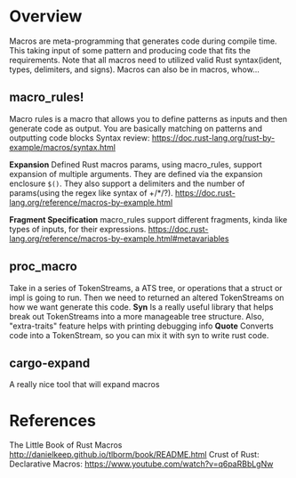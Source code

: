 # Overview
Macros are meta-programming that generates code during compile time. This taking input of some pattern and producing code that fits the requirements.  Note that all macros need to utilized valid Rust syntax(ident, types, delimiters, and signs). Macros can also be in macros, whow...

## macro_rules!
Macro rules is a macro that allows you to define patterns as inputs and then generate code as output. You are basically matching on patterns and outputting code blocks
Syntax review: https://doc.rust-lang.org/rust-by-example/macros/syntax.html

**Expansion**
Defined Rust macros params, using macro_rules, support expansion of multiple arguments. They are defined via the expansion enclosure `$()`. They also support a delimiters and the number of params(using the regex like syntax of +/*/?).
https://doc.rust-lang.org/reference/macros-by-example.html

**Fragment Specification**
macro_rules support different fragments, kinda like types of inputs, for their expressions.
https://doc.rust-lang.org/reference/macros-by-example.html#metavariables

## proc_macro
Take in a series of TokenStreams, a ATS tree, or operations that a struct or impl is going to run. Then we need to returned an altered TokenStreams on how we want generate this code.
    **Syn**
    Is a really useful library that helps break out TokenStreams into a more manageable tree structure.
    Also, "extra-traits" feature helps with printing debugging info
    **Quote**
    Converts code into a TokenStream, so you can mix it with syn to write rust code.

## cargo-expand
A really nice tool that will expand macros

# References
The Little Book of Rust Macros http://danielkeep.github.io/tlborm/book/README.html
Crust of Rust: Declarative Macros: https://www.youtube.com/watch?v=q6paRBbLgNw